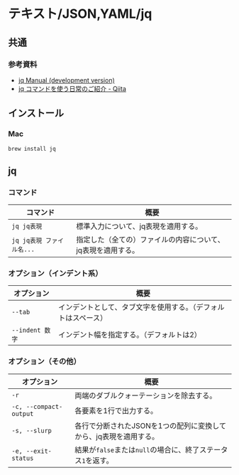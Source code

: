 # テキスト/JSON,YAML/jq

## 共通

### 参考資料

- [jq Manual (development version)](https://stedolan.github.io/jq/manual/)
- [jq コマンドを使う日常のご紹介 - Qiita](https://qiita.com/takeshinoda@github/items/2dec7a72930ec1f658af)

## インストール

### Mac

```bash
brew install jq
```

## jq

### コマンド

| コマンド                  | 概要                                                         |
| ------------------------- | ------------------------------------------------------------ |
| `jq jq表現`               | 標準入力について、jq表現を適用する。                         |
| `jq jq表現 ファイル名...` | 指定した（全ての）ファイルの内容について、jq表現を適用する。 |

### オプション（インデント系）

| オプション      | 概要                                                         |
| --------------- | ------------------------------------------------------------ |
| `--tab`         | インデントとして、タブ文字を使用する。（デフォルトはスペース） |
| `--indent 数字` | インデント幅を指定する。（デフォルトは2）                    |

### オプション（その他）

| オプション             | 概要                                                         |
| ---------------------- | ------------------------------------------------------------ |
| `-r`                   | 両端のダブルクォーテーションを除去する。                     |
| `-c, --compact-output` | 各要素を1行で出力する。                                      |
| `-s, --slurp`          | 各行で分断されたJSONを1つの配列に変換してから、jq表現を適用する。 |
| `-e, --exit-status`    | 結果が`false`または`null`の場合に、終了ステータス`1`を返す。 |
